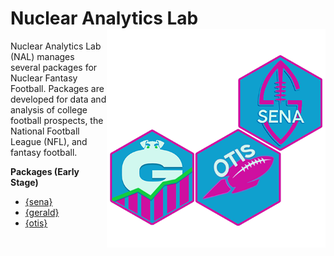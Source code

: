 # Nuclear Analytics Lab <img src="assets/packages.png" align="right" height="350" alt="" />

Nuclear Analytics Lab (NAL) manages several packages for Nuclear Fantasy Football.
Packages are developed for data and analysis of college football prospects, the National Football League (NFL), and fantasy football.

**Packages (Early Stage)**

- [{sena}](https://github.com/NuclearAnalyticsLab/sena)
- [{gerald}](https://github.com/NuclearAnalyticsLab/gerald)
- [{otis}](https://github.com/NuclearAnalyticsLab/otis)
